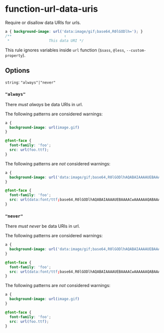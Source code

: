 # function-url-data-uris

Require or disallow data URIs for urls.

```css
a { background-image: url('data:image/gif;base64,R0lGODlh='); }
/**                        ↑ 
 *                  This data URI */
```

This rule ignores variables inside `url` function (`$sass`, `@less`, `--custom-property`).

## Options

`string`: `"always"|"never"`

### `"always"`

There *must always* be data URIs in url.

The following patterns are considered warnings:

```css
a { 
  background-image: url(image.gif) 
} 
```

```css
@font-face { 
  font-family: 'foo'; 
  src: url(foo.ttf); 
}
```

The following patterns are *not* considered warnings:

```css
a {
  background-image: url('data:image/gif;base64,R0lGODlhAQABAIAAAAUEBAAAACwAAAAAAQABAAACAkQBADs=')
}
```

```css
@font-face { 
  font-family: 'foo'; 
  src: url(data:font/ttf;base64,R0lGODlhAQABAIAAAAUEBAAAACwAAAAAAQABAAACAkQBADs=); 
}
```

### `"never"`

There *must never* be data URIs in url.

The following patterns are considered warnings:

```css
a {
  background-image: url('data:image/gif;base64,R0lGODlhAQABAIAAAAUEBAAAACwAAAAAAQABAAACAkQBADs=')
}
```

```css
@font-face { 
  font-family: 'foo'; 
  src: url(data:font/ttf;base64,R0lGODlhAQABAIAAAAUEBAAAACwAAAAAAQABAAACAkQBADs=); 
}
```

The following patterns are *not* considered warnings:

```css
a {
  background-image: url(image.gif) 
}
```

```css
@font-face { 
  font-family: 'foo'; 
  src: url(foo.ttf); 
}
```
